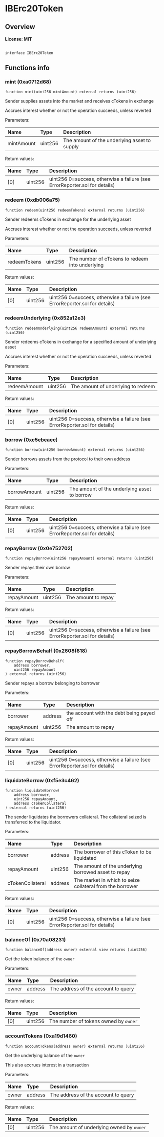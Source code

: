 # IBErc20Token

## Overview

#### License: MIT

## 

```solidity
interface IBErc20Token
```


## Functions info

### mint (0xa0712d68)

```solidity
function mint(uint256 mintAmount) external returns (uint256)
```

Sender supplies assets into the market and receives cTokens in exchange

Accrues interest whether or not the operation succeeds, unless reverted


Parameters:

| Name       | Type    | Description                                    |
| :--------- | :------ | :--------------------------------------------- |
| mintAmount | uint256 | The amount of the underlying asset to supply   |


Return values:

| Name | Type    | Description                                                                |
| :--- | :------ | :------------------------------------------------------------------------- |
| [0]  | uint256 | uint256 0=success, otherwise a failure (see ErrorReporter.sol for details) |

### redeem (0xdb006a75)

```solidity
function redeem(uint256 redeemTokens) external returns (uint256)
```

Sender redeems cTokens in exchange for the underlying asset

Accrues interest whether or not the operation succeeds, unless reverted


Parameters:

| Name         | Type    | Description                                       |
| :----------- | :------ | :------------------------------------------------ |
| redeemTokens | uint256 | The number of cTokens to redeem into underlying   |


Return values:

| Name | Type    | Description                                                                |
| :--- | :------ | :------------------------------------------------------------------------- |
| [0]  | uint256 | uint256 0=success, otherwise a failure (see ErrorReporter.sol for details) |

### redeemUnderlying (0x852a12e3)

```solidity
function redeemUnderlying(uint256 redeemAmount) external returns (uint256)
```

Sender redeems cTokens in exchange for a specified amount of underlying asset

Accrues interest whether or not the operation succeeds, unless reverted


Parameters:

| Name         | Type    | Description                          |
| :----------- | :------ | :----------------------------------- |
| redeemAmount | uint256 | The amount of underlying to redeem   |


Return values:

| Name | Type    | Description                                                                |
| :--- | :------ | :------------------------------------------------------------------------- |
| [0]  | uint256 | uint256 0=success, otherwise a failure (see ErrorReporter.sol for details) |

### borrow (0xc5ebeaec)

```solidity
function borrow(uint256 borrowAmount) external returns (uint256)
```

Sender borrows assets from the protocol to their own address


Parameters:

| Name         | Type    | Description                                    |
| :----------- | :------ | :--------------------------------------------- |
| borrowAmount | uint256 | The amount of the underlying asset to borrow   |


Return values:

| Name | Type    | Description                                                                |
| :--- | :------ | :------------------------------------------------------------------------- |
| [0]  | uint256 | uint256 0=success, otherwise a failure (see ErrorReporter.sol for details) |

### repayBorrow (0x0e752702)

```solidity
function repayBorrow(uint256 repayAmount) external returns (uint256)
```

Sender repays their own borrow


Parameters:

| Name        | Type    | Description           |
| :---------- | :------ | :-------------------- |
| repayAmount | uint256 | The amount to repay   |


Return values:

| Name | Type    | Description                                                                |
| :--- | :------ | :------------------------------------------------------------------------- |
| [0]  | uint256 | uint256 0=success, otherwise a failure (see ErrorReporter.sol for details) |

### repayBorrowBehalf (0x2608f818)

```solidity
function repayBorrowBehalf(
    address borrower,
    uint256 repayAmount
) external returns (uint256)
```

Sender repays a borrow belonging to borrower


Parameters:

| Name        | Type    | Description                                 |
| :---------- | :------ | :------------------------------------------ |
| borrower    | address | the account with the debt being payed off   |
| repayAmount | uint256 | The amount to repay                         |


Return values:

| Name | Type    | Description                                                                |
| :--- | :------ | :------------------------------------------------------------------------- |
| [0]  | uint256 | uint256 0=success, otherwise a failure (see ErrorReporter.sol for details) |

### liquidateBorrow (0xf5e3c462)

```solidity
function liquidateBorrow(
    address borrower,
    uint256 repayAmount,
    address cTokenCollateral
) external returns (uint256)
```

The sender liquidates the borrowers collateral.
The collateral seized is transferred to the liquidator.


Parameters:

| Name             | Type    | Description                                                 |
| :--------------- | :------ | :---------------------------------------------------------- |
| borrower         | address | The borrower of this cToken to be liquidated                |
| repayAmount      | uint256 | The amount of the underlying borrowed asset to repay        |
| cTokenCollateral | address | The market in which to seize collateral from the borrower   |


Return values:

| Name | Type    | Description                                                                |
| :--- | :------ | :------------------------------------------------------------------------- |
| [0]  | uint256 | uint256 0=success, otherwise a failure (see ErrorReporter.sol for details) |

### balanceOf (0x70a08231)

```solidity
function balanceOf(address owner) external view returns (uint256)
```

Get the token balance of the `owner`


Parameters:

| Name  | Type    | Description                           |
| :---- | :------ | :------------------------------------ |
| owner | address | The address of the account to query   |


Return values:

| Name | Type    | Description                           |
| :--- | :------ | :------------------------------------ |
| [0]  | uint256 | The number of tokens owned by `owner` |

### accountTokens (0xa19d1460)

```solidity
function accountTokens(address owner) external returns (uint256)
```

Get the underlying balance of the `owner`

This also accrues interest in a transaction


Parameters:

| Name  | Type    | Description                           |
| :---- | :------ | :------------------------------------ |
| owner | address | The address of the account to query   |


Return values:

| Name | Type    | Description                               |
| :--- | :------ | :---------------------------------------- |
| [0]  | uint256 | The amount of underlying owned by `owner` |
